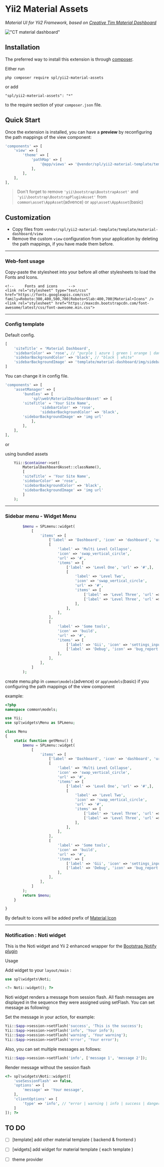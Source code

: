 Yii2 Material Assets
=====================

*Material UI for Yii2 Framework, based on [Creative Tim Material Dashboard](https://www.creative-tim.com/product/material-dashboard)*

 !["CT material dashboard"](https://s3.amazonaws.com/creativetim_bucket/products/50/original/opt_md_thumbnail.jpg?1522232645)

Installation
------------

The preferred way to install this extension is through [composer](http://getcomposer.org/download/).

Either run

```
php composer require spl/yii2-material-assets
```

or add

```
"spl/yii2-material-assets": "*"
```

to the require section of your `composer.json` file.


Quick Start
-----------

Once the extension is installed, you can have a **preview** by reconfiguring the path mappings of the view component:

```php
'components' => [
    'view' => [
        'theme' => [
            'pathMap' => [
                '@app/views' => '@vendor/spl/yii2-material-template/template/material-dashboard/view'
            ],
        ],
    ],
],
```

>Don't forget to remove `'yii\bootstrap\BootstrapAsset'` and `'yii\bootstrap\BootstrapPluginAsset'` from `common\asset\AppAsset`(advence) or `app\asset\AppAsset`(basic)


Customization
-------------

- Copy files from `vendor/spl/yii2-material-template/template/material-dashboard/view` 
- Remove the custom `view` configuration from your application by deleting the path mappings, if you have made them before.

-----

### Web-font usage

Copy-paste the stylesheet <link> into your <head> before all other stylesheets to load the Fonts and Icons.

    <!--     Fonts and icons     -->
    <link rel="stylesheet" type="text/css" href="https://fonts.googleapis.com/css?family=Roboto:300,400,500,700|Roboto+Slab:400,700|Material+Icons" />
    <link rel="stylesheet" href="https://maxcdn.bootstrapcdn.com/font-awesome/latest/css/font-awesome.min.css">

----

### Config template

Default config.
```php
[
    'siteTitle' = 'Material Dashboard',
    'sidebarColor' => 'rose', // "purple | azure | green | orange | danger | rose"
    'sidebarBackgroundColor' => 'black', // "black | white"
    'sidebarBackgroundImage' => 'template/material-dashboard/img/sidebar-1.jpg'
]
```


 You can change it in config file.
```php
'components' => [
    'assetManager' => [
        'bundles' => [
            'spl\web\MaterialDashboardAsset' => [
		'siteTitle' = 'Your Site Name',
                'sidebarColor' => 'rose',
                'sidebarBackgroundColor' => 'black',
		'sidebarBackgroundImage' => 'img url'
            ],
        ],
    ],
],
```
or

using bundled assets

```php
    Yii::$container->set(
        MaterialDashboardAsset::className(),
        [
	    'siteTitle' = 'Your Site Name',
	    'sidebarColor' => 'rose',
	    'sidebarBackgroundColor' => 'black', 
	    'sidebarBackgroundImage' => 'img url'
        ]
    );
```

-----

### Sidebar menu - Widget Menu

```php
        $menu = SPLmenu::widget(
            [
                'items' => [
                    ['label' => 'Dashboard', 'icon' => 'dashboard', 'url' => ['/site/index']],
                    [
                        'label' => 'Multi Level Collapse',
                        'icon' => 'swap_vertical_circle',
                        'url' => '#',
                        'items' => [
                            ['label' => 'Level One', 'url' => '#',],
                            [
                                'label' => 'Level Two',
                                'icon' => 'swap_vertical_circle',
                                'url' => '#',
                                'items' => [
                                    ['label' => 'Level Three', 'url' => '#',],
                                    ['label' => 'Level Three', 'url' => '#',],
                                ],
                            ],
                        ],
                    ],
                    [
                        'label' => 'Some tools',
                        'icon' => 'build',
                        'url' => '#',
                        'items' => [
                            ['label' => 'Gii', 'icon' => 'settings_input_composite', 'url' => ['/gii'],],
                            ['label' => 'Debug', 'icon' => 'bug_report', 'url' => ['/debug'],],
                        ],
                    ],
                ],
            ]
        );
```

create menu.php in `common\models`(advence) or `app\models`(basic) if you configuring the path mappings of the view component

example:
```php
<?php
namespace common\models;

use Yii;
use spl\widgets\Menu as SPLmenu;

class Menu  
{
    static function getMenu() {
        $menu = SPLmenu::widget(
            [
                'items' => [
                    ['label' => 'Dashboard', 'icon' => 'dashboard', 'url' => ['/site/index']],
                    [
                        'label' => 'Multi Level Collapse',
                        'icon' => 'swap_vertical_circle',
                        'url' => '#',
                        'items' => [
                            ['label' => 'Level One', 'url' => '#',],
                            [
                                'label' => 'Level Two',
                                'icon' => 'swap_vertical_circle',
                                'url' => '#',
                                'items' => [
                                    ['label' => 'Level Three', 'url' => '#',],
                                    ['label' => 'Level Three', 'url' => '#',],
                                ],
                            ],
                        ],
                    ],
                    [
                        'label' => 'Some tools',
                        'icon' => 'build',
                        'url' => '#',
                        'items' => [
                            ['label' => 'Gii', 'icon' => 'settings_input_composite', 'url' => ['/gii'],],
                            ['label' => 'Debug', 'icon' => 'bug_report', 'url' => ['/debug'],],
                        ],
                    ],
                ],
            ]
        );
        return $menu;
    }

}

```
By default to icons will be added prefix of [Material Icon](https://material.io/tools/icons/)

----

### Notification : Noti widget

This is the Noti widget and  Yii 2 enhanced wrapper for the [Bootstrap Notify plugin](https://github.com/mouse0270/bootstrap-notify)

Usage

Add widget to your `layout/main` :
```php
use spl\widgets\Noti;

<?= Noti::widget(); ?>
```

Noti widget renders a message from session flash. All flash messages are displayed
in the sequence they were assigned using setFlash. You can set message as following:

Set the message in your action, for example:

```php
Yii::$app->session->setFlash('success', 'This is the success');
Yii::$app->session->setFlash('info', 'Your info');
Yii::$app->session->setFlash('warning', 'Your warning');
Yii::$app->session->setFlash('error', 'Your error');
```

Also, you can set multiple messages as follows:
 
```php
Yii::$app->session->setFlash('info', ['message 1', 'message 2']);
```

Render message without the session flash 
```php
<?= spl\widgets\Noti::widget([
    'useSessionFlash' => false,
    'options' => [
        'message' => 'Your message',
    ],
    'clientOptions' => [
        'type' => 'info', // "error | warning | info | success | danger "
    ]
]); ?>
```



## TO DO

- [ ] [template] add other material template ( backend & frontend )
- [ ] [widgets] add widget for material template ( each template )
- [ ] theme provider


